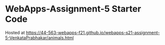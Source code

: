 # WebApps-Assignment-5 Starter Code
Hosted at https://44-563-webapps-f21.github.io/webapps-s21-assignment-5-VenkataPrabhakar/animals.html
